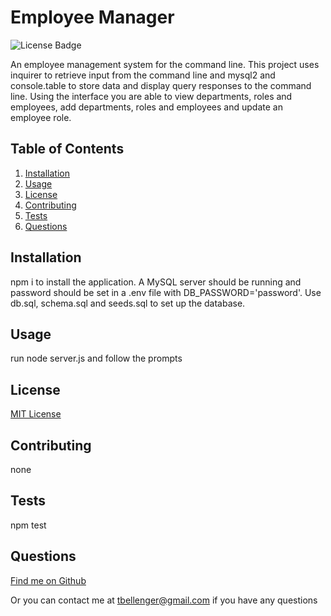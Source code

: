 # Employee Manager
![License Badge](https://img.shields.io/badge/license-MIT-green)

An employee management system for the command line. This project uses inquirer to retrieve input from the command line and mysql2 and console.table to store data and display query responses to the command line. Using the interface you are able to view departments, roles and employees, add departments, roles and employees and update an employee role.

## Table of Contents
1. [Installation](#installation)
1. [Usage](#usage)
1. [License](#license)
1. [Contributing](#contributing)
1. [Tests](#tests)
1. [Questions](#questions)


## Installation
npm i to install the application. A MySQL server should be running and password should be set in a .env file with DB_PASSWORD='password'. Use db.sql, schema.sql and seeds.sql to set up the database.

## Usage
run node server.js and follow the prompts


## License
[MIT License](https://mit-license.org/)
  

## Contributing
none

## Tests
npm test

## Questions
[Find me on Github](https://github.com/tbellenger)

Or you can contact me at tbellenger@gmail.com if you have any questions

